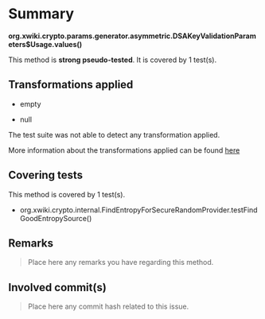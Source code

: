 # Summary
**org.xwiki.crypto.params.generator.asymmetric.DSAKeyValidationParameters$Usage.values()**

This method is **strong pseudo-tested**.
It is covered by 1 test(s). 


## Transformations applied

- empty

- null


The test suite was not able to detect any transformation applied.

More information about the transformations applied can be found [here](https://github.com/STAMP-project/pitest-descartes)

## Covering tests
This method is covered by 1 test(s).
* org.xwiki.crypto.internal.FindEntropyForSecureRandomProvider.testFindGoodEntropySource()


## Remarks
> Place here any remarks you have regarding this method.

## Involved commit(s)

> Place here any commit hash related to this issue.
